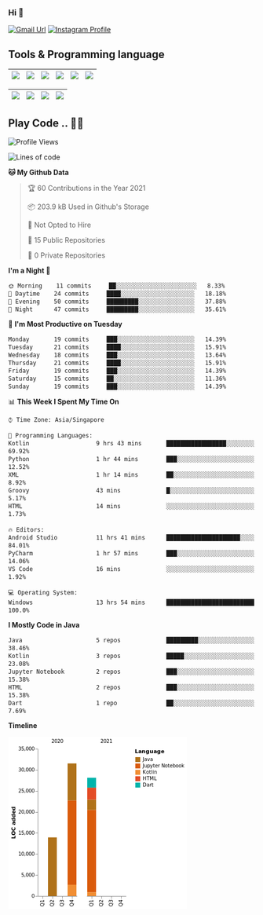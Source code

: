 ### Hi 👋
[![Gmail Url](https://img.shields.io/twitter/url?label=Goggxi@gmail.com&logo=gmail&style=social&url=http%3A%2F%2Fmailto%3Acontact.Goggxi@gmail.com)](mailto:Goggxi@gmail.com) [![Instagram Profile](https://img.shields.io/twitter/url?label=moh_rifkan&logo=instagram&style=social&url=https://www.instagram.com/moh_rifkan/)](https://www.instagram.com/moh_rifkan/)

## Tools & Programming language
| [<img src="https://miro.medium.com/max/2800/1*UpiyYV4onPs4emx-whdVHA.png" width="50">]() | [<img src="https://cdn.svgporn.com/logos/flutter.svg" width="50">]() | [<img src="https://cdn.svgporn.com/logos/jupyter.svg" width="50">]() | [<img src="https://cdn.svgporn.com/logos/mysql.svg" width="50">]() | <img src="https://cdn.svgporn.com/logos/postgresql.svg" width="50"/> | <img src="https://cdn.svgporn.com/logos/firebase.svg" width="50"/>
|-----|----|----|----|----|----|

|[<img src="https://cdn.svgporn.com/logos/kotlin.svg" width="50">]() | [<img src="https://cdn.svgporn.com/logos/java.svg" width="50">]() | [<img src="https://cdn.svgporn.com/logos/dart.svg" width="50">]() | [<img src="https://cdn.svgporn.com/logos/python.svg" width="50">]() |
|---|---|---|---|


## Play Code .. 💬🚀

<!--START_SECTION:waka-->
![Profile Views](http://img.shields.io/badge/Profile%20Views-1-blue)

![Lines of code](https://img.shields.io/badge/From%20Hello%20World%20I%27ve%20Written-73581%20lines%20of%20code-blue)

**🐱 My Github Data** 

> 🏆 60 Contributions in the Year 2021
 > 
> 📦 203.9 kB Used in Github's Storage 
 > 
> 🚫 Not Opted to Hire
 > 
> 📜 15 Public Repositories 
 > 
> 🔑 0 Private Repositories  
 > 
**I'm a Night 🦉** 

```text
🌞 Morning    11 commits     ██░░░░░░░░░░░░░░░░░░░░░░░   8.33% 
🌆 Daytime    24 commits     ████░░░░░░░░░░░░░░░░░░░░░   18.18% 
🌃 Evening    50 commits     █████████░░░░░░░░░░░░░░░░   37.88% 
🌙 Night      47 commits     █████████░░░░░░░░░░░░░░░░   35.61%

```
📅 **I'm Most Productive on Tuesday** 

```text
Monday       19 commits     ███░░░░░░░░░░░░░░░░░░░░░░   14.39% 
Tuesday      21 commits     ████░░░░░░░░░░░░░░░░░░░░░   15.91% 
Wednesday    18 commits     ███░░░░░░░░░░░░░░░░░░░░░░   13.64% 
Thursday     21 commits     ████░░░░░░░░░░░░░░░░░░░░░   15.91% 
Friday       19 commits     ███░░░░░░░░░░░░░░░░░░░░░░   14.39% 
Saturday     15 commits     ██░░░░░░░░░░░░░░░░░░░░░░░   11.36% 
Sunday       19 commits     ███░░░░░░░░░░░░░░░░░░░░░░   14.39%

```


📊 **This Week I Spent My Time On** 

```text
⌚︎ Time Zone: Asia/Singapore

💬 Programming Languages: 
Kotlin                   9 hrs 43 mins       █████████████████░░░░░░░░   69.92% 
Python                   1 hr 44 mins        ███░░░░░░░░░░░░░░░░░░░░░░   12.52% 
XML                      1 hr 14 mins        ██░░░░░░░░░░░░░░░░░░░░░░░   8.92% 
Groovy                   43 mins             █░░░░░░░░░░░░░░░░░░░░░░░░   5.17% 
HTML                     14 mins             ░░░░░░░░░░░░░░░░░░░░░░░░░   1.73%

🔥 Editors: 
Android Studio           11 hrs 41 mins      █████████████████████░░░░   84.01% 
PyCharm                  1 hr 57 mins        ███░░░░░░░░░░░░░░░░░░░░░░   14.06% 
VS Code                  16 mins             ░░░░░░░░░░░░░░░░░░░░░░░░░   1.92%

💻 Operating System: 
Windows                  13 hrs 54 mins      █████████████████████████   100.0%

```

**I Mostly Code in Java** 

```text
Java                     5 repos             █████████░░░░░░░░░░░░░░░░   38.46% 
Kotlin                   3 repos             █████░░░░░░░░░░░░░░░░░░░░   23.08% 
Jupyter Notebook         2 repos             ███░░░░░░░░░░░░░░░░░░░░░░   15.38% 
HTML                     2 repos             ███░░░░░░░░░░░░░░░░░░░░░░   15.38% 
Dart                     1 repo              ██░░░░░░░░░░░░░░░░░░░░░░░   7.69%

```


**Timeline**

![Chart not found](https://raw.githubusercontent.com/Goggxi/Goggxi/main/charts/bar_graph.png) 


<!--END_SECTION:waka-->
